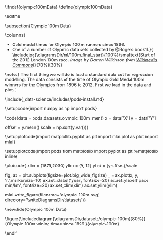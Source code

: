 \ifndef{olympic100mData}
\define{olympic100mData}

\editme

\subsection{Olympic 100m Data}

\columns{

*  Gold medal times for Olympic 100 m runners since 1896.
* One of a number of Olypmic data sets collected by @Rogers:book11.}{
\includejpg{\diagramsDir/ml/100m_final_start}{100%}\smalltext{Start of the 2012 London 100m race. *Image by Darren Wilkinson from [Wikimedia Commons](http://bit.ly/191adDC)*}}{70%}{30%}


\notes{
The first thing we will do is load a standard data set for regression modelling. The data consists of the time of Olympic Gold Medal 100m winners for the Olympics from 1896 to 2012. First we load in the data and plot.
}

\include{_data-science/includes/pods-install.md}



\setupcode{import numpy as np
import pods}

\code{data = pods.datasets.olympic_100m_men()
x = data['X']
y = data['Y']

offset = y.mean()
scale = np.sqrt(y.var())}

\setupplotcode{import matplotlib.pyplot as plt
import mlai.plot as plot
import mlai}

\setupplotcode{import pods
from matplotlib import pyplot as plt
%matplotlib inline}

\plotcode{
xlim = (1875,2030)
ylim = (9, 12)
yhat = (y-offset)/scale

fig, ax = plt.subplots(figsize=plot.big_wide_figsize)
_ = ax.plot(x, y, 'r.',markersize=10)
ax.set_xlabel('year', fontsize=20)
ax.set_ylabel('pace min/km', fontsize=20)
ax.set_xlim(xlim)
ax.set_ylim(ylim)

mlai.write_figure(filename='olympic-100m.svg', 
				  directory='\writeDiagramsDir/datasets')}

\newslide{Olympic 100m Data}

\figure{\includediagram{\diagramsDir/datasets/olympic-100m}{80%}}{Olympic 100m wining times since 1896.}{olympic-100m}

\endif

